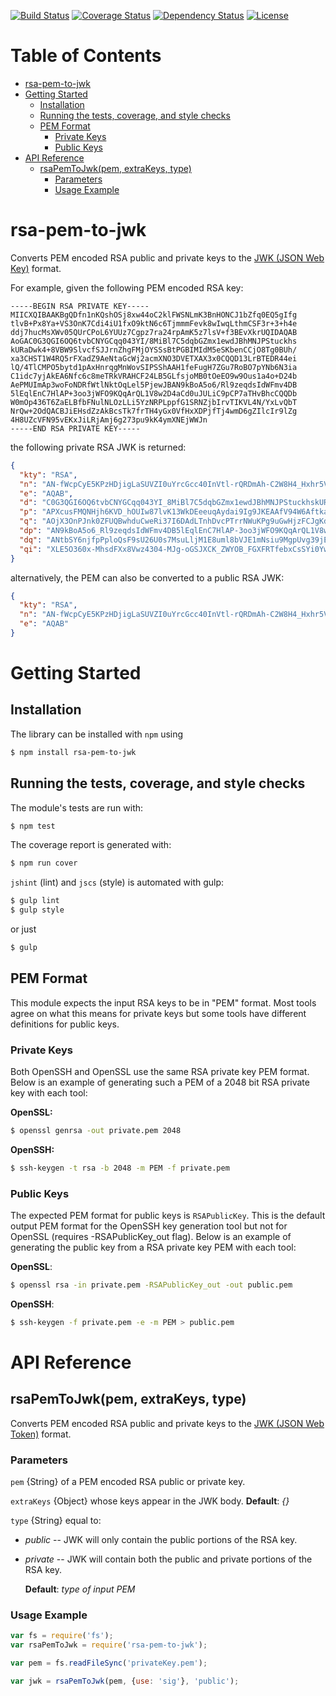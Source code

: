 [![Build Status](https://travis-ci.org/OADA/rsa-pem-to-jwk.svg)](https://travis-ci.org/OADA/rsa-pem-to-jwk)
[![Coverage Status](https://coveralls.io/repos/OADA/rsa-pem-to-jwk/badge.png?branch=master)](https://coveralls.io/r/OADA/rsa-pem-to-jwk?branch=master)
[![Dependency Status](https://david-dm.org/oada/rsa-pem-to-jwk.svg)](https://david-dm.org/oada/rsa-pem-to-jwk)
[![License](http://img.shields.io/:license-Apache%202.0-green.svg)](http://www.apache.org/licenses/LICENSE-2.0.html)

# Table of Contents

- [rsa-pem-to-jwk](#rsa-pem-to-jwk)
- [Getting Started](#getting-started)
  - [Installation](#installation)
  - [Running the tests, coverage, and style checks](#running-the-tests-coverage-and-style-checks)
  - [PEM Format](#pem-format)
    - [Private Keys](#private-keys)
    - [Public Keys](#public-keys)
- [API Reference](#api-reference)
  - [rsaPemToJwk(pem, extraKeys, type)](#rsapemtojwkpem-extrakeys-type)
    - [Parameters](#parameters)
    - [Usage Example](#usage-example)

# rsa-pem-to-jwk

Converts PEM encoded RSA public and private keys to the [JWK (JSON Web
Key)][jwk] format.

For example, given the following PEM encoded RSA key:

```
-----BEGIN RSA PRIVATE KEY-----
MIICXQIBAAKBgQDfn1nKQshOSj8xw44oC2klFWSNLmK3BnHONCJ1bZfq0EQ5gIfg
tlvB+Px8Ya+VS3OnK7Cdi4iU1fxO9ktN6c6TjmmmFevk8wIwqLthmCSF3r+3+h4e
ddj7hucMsXWv05QUrCPoL6YUUz7Cgpz7ra24rpAmK5z7lsV+f3BEvXkrUQIDAQAB
AoGAC0G3QGI6OQ6tvbCNYGCqq043YI/8MiBl7C5dqbGZmx1ewdJBhMNJPStuckhs
kURaDwk4+8VBW9SlvcfSJJrnZhgFMjOYSSsBtPGBIMIdM5eSKbenCCjO8Tg0BUh/
xa3CHST1W4RQ5rFXadZ9AeNtaGcWj2acmXNO3DVETXAX3x0CQQD13LrBTEDR44ei
lQ/4TlCMPO5bytd1pAxHnrqgMnWovSIPSShAAH1feFugH7ZGu7RoBO7pYNb6N3ia
C1idc7yjAkEA6Nfc6c8meTRkVRAHCF24LB5GLfsjoMB0tOeEO9w9Ous1a4o+D24b
AePMUImAp3woFoNDRfWtlNktOqLel5PjewJBAN9kBoA5o6/Rl9zeqdsIdWFmv4DB
5lEqlEnC7HlAP+3oo3jWFO9KQqArQL1V8w2D4aCd0uJULiC9pCP7aTHvBhcCQQDb
W0mOp436T6ZaELBfbFNulNLOzLLi5YzNRPLppfG1SRNZjbIrvTIKVL4N/YxLvQbT
NrQw+2OdQACBJiEHsdZzAkBcsTk7frTH4yGx0VfHxXDPjfTj4wmD6gZIlcIr9lZg
4H8UZcVFN95vEKxJiLRjAmj6g273pu9kK4ymXNEjWWJn
-----END RSA PRIVATE KEY-----
```

the following private RSA JWK is returned:

```json
{
  "kty": "RSA",
  "n": "AN-fWcpCyE5KPzHDjigLaSUVZI0uYrcGcc40InVtl-rQRDmAh-C2W8H4_Hxhr5VLc6crsJ2LiJTV_E72S03pzpOOaaYV6-TzAjCou2GYJIXev7f6Hh512PuG5wyxda_TlBSsI-gvphRTPsKCnPutrbiukCYrnPuWxX5_cES9eStR",
  "e": "AQAB",
  "d": "C0G3QGI6OQ6tvbCNYGCqq043YI_8MiBl7C5dqbGZmx1ewdJBhMNJPStuckhskURaDwk4-8VBW9SlvcfSJJrnZhgFMjOYSSsBtPGBIMIdM5eSKbenCCjO8Tg0BUh_xa3CHST1W4RQ5rFXadZ9AeNtaGcWj2acmXNO3DVETXAX3x0",
  "p": "APXcusFMQNHjh6KVD_hOUIw87lvK13WkDEeeuqAydai9Ig9JKEAAfV94W6Aftka7tGgE7ulg1vo3eJoLWJ1zvKM",
  "q": "AOjX3OnPJnk0ZFUQBwhduCweRi37I6DAdLTnhDvcPTrrNWuKPg9uGwHjzFCJgKd8KBaDQ0X1rZTZLTqi3peT43s",
  "dp": "AN9kBoA5o6_Rl9zeqdsIdWFmv4DB5lEqlEnC7HlAP-3oo3jWFO9KQqArQL1V8w2D4aCd0uJULiC9pCP7aTHvBhc",
  "dq": "ANtbSY6njfpPploQsF9sU26U0s7MsuLljM1E8uml8bVJE1mNsiu9MgpUvg39jEu9BtM2tDD7Y51AAIEmIQex1nM",
  "qi": "XLE5O360x-MhsdFXx8Vwz4304-MJg-oGSJXCK_ZWYOB_FGXFRTfebxCsSYi0YwJo-oNu96bvZCuMplzRI1liZw"
}
```

alternatively, the PEM can also be converted to a public RSA JWK:

```json
{
  "kty": "RSA",
  "n": "AN-fWcpCyE5KPzHDjigLaSUVZI0uYrcGcc40InVtl-rQRDmAh-C2W8H4_Hxhr5VLc6crsJ2LiJTV_E72S03pzpOOaaYV6-TzAjCou2GYJIXev7f6Hh512PuG5wyxda_TlBSsI-gvphRTPsKCnPutrbiukCYrnPuWxX5_cES9eStR",
  "e": "AQAB"
}
```

# Getting Started

## Installation
The library can be installed with `npm` using
```sh
$ npm install rsa-pem-to-jwk
```

## Running the tests, coverage, and style checks
The module's tests are run with:
```sh
$ npm test
```

The coverage report is generated with:
```sh
$ npm run cover
```

`jshint` (lint) and `jscs` (style) is automated with gulp:
```sh
$ gulp lint
$ gulp style
```

or just
```sh
$ gulp
```

## PEM Format

This module expects the input RSA keys to be in "PEM" format. Most tools agree
on what this means for private keys but some tools have different definitions
for public keys.

### Private Keys

Both OpenSSH and OpenSSL use the same RSA private key PEM format. Below is an
example of generating such a PEM of a 2048 bit RSA private key with each tool:

**OpenSSL:**
```sh
$ openssl genrsa -out private.pem 2048
```

**OpenSSH:**
```sh
$ ssh-keygen -t rsa -b 2048 -m PEM -f private.pem
```

### Public Keys

The expected PEM format for public keys is `RSAPublicKey`. This is the default
output PEM format for the OpenSSH key generation tool but not for OpenSSL
(requires -RSAPublicKey_out flag). Below is an example of generating the public
key from a RSA private key PEM with each tool:

**OpenSSL**:
```sh
$ openssl rsa -in private.pem -RSAPublicKey_out -out public.pem
```

**OpenSSH**:
```sh
$ ssh-keygen -f private.pem -e -m PEM > public.pem
```

# API Reference

## rsaPemToJwk(pem, extraKeys, type)
Converts PEM encoded RSA public and private keys to the [JWK (JSON Web
Token)][jwk] format.

### Parameters
`pem` {String} of a PEM encoded RSA public or private key.

`extraKeys` {Object} whose keys appear in the JWK body. **Default**: *{}*

`type` {String} equal to:
  - *public* -- JWK will only contain the public portions of the RSA key.
  - *private* -- JWK will contain both the public and private portions of the RSA
    key.

    **Default**: *type of input PEM*

### Usage Example
```javascript
var fs = require('fs');
var rsaPemToJwk = require('rsa-pem-to-jwk');

var pem = fs.readFileSync('privateKey.pem');

var jwk = rsaPemToJwk(pem, {use: 'sig'}, 'public');
```

[jwk]: https://tools.ietf.org/id/draft-ietf-jose-json-web-key.txt
